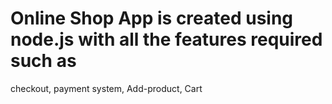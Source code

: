 # Online Shop App is created using node.js with all the features required such as 
checkout, payment system, Add-product, Cart
